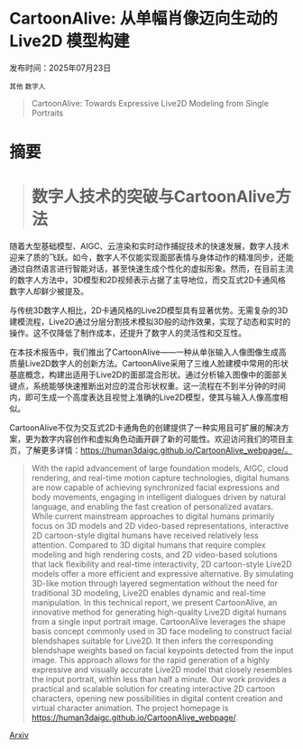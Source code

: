 # CartoonAlive: 从单幅肖像迈向生动的 Live2D 模型构建

发布时间：2025年07月23日

`其他` `数字人`

> CartoonAlive: Towards Expressive Live2D Modeling from Single Portraits

# 摘要

> # 数字人技术的突破与CartoonAlive方法

随着大型基础模型、AIGC、云渲染和实时动作捕捉技术的快速发展，数字人技术迎来了质的飞跃。如今，数字人不仅能实现面部表情与身体动作的精准同步，还能通过自然语言进行智能对话，甚至快速生成个性化的虚拟形象。然而，在目前主流的数字人方法中，3D模型和2D视频表示占据了主导地位，而交互式2D卡通风格数字人却鲜少被提及。

与传统3D数字人相比，2D卡通风格的Live2D模型具有显著优势。无需复杂的3D建模流程，Live2D通过分层分割技术模拟3D般的动作效果，实现了动态和实时的操作。这不仅降低了制作成本，还提升了数字人的灵活性和交互性。

在本技术报告中，我们推出了CartoonAlive——一种从单张输入人像图像生成高质量Live2D数字人的创新方法。CartoonAlive采用了三维人脸建模中常用的形状基底概念，构建出适用于Live2D的面部混合形状。通过分析输入图像中的面部关键点，系统能够快速推断出对应的混合形状权重。这一流程在不到半分钟的时间内，即可生成一个高度表达且视觉上准确的Live2D模型，使其与输入人像高度相似。

CartoonAlive不仅为交互式2D卡通角色的创建提供了一种实用且可扩展的解决方案，更为数字内容创作和虚拟角色动画开辟了新的可能性。欢迎访问我们的项目主页，了解更多详情：https://human3daigc.github.io/CartoonAlive_webpage/。


> With the rapid advancement of large foundation models, AIGC, cloud rendering, and real-time motion capture technologies, digital humans are now capable of achieving synchronized facial expressions and body movements, engaging in intelligent dialogues driven by natural language, and enabling the fast creation of personalized avatars. While current mainstream approaches to digital humans primarily focus on 3D models and 2D video-based representations, interactive 2D cartoon-style digital humans have received relatively less attention. Compared to 3D digital humans that require complex modeling and high rendering costs, and 2D video-based solutions that lack flexibility and real-time interactivity, 2D cartoon-style Live2D models offer a more efficient and expressive alternative. By simulating 3D-like motion through layered segmentation without the need for traditional 3D modeling, Live2D enables dynamic and real-time manipulation. In this technical report, we present CartoonAlive, an innovative method for generating high-quality Live2D digital humans from a single input portrait image. CartoonAlive leverages the shape basis concept commonly used in 3D face modeling to construct facial blendshapes suitable for Live2D. It then infers the corresponding blendshape weights based on facial keypoints detected from the input image. This approach allows for the rapid generation of a highly expressive and visually accurate Live2D model that closely resembles the input portrait, within less than half a minute. Our work provides a practical and scalable solution for creating interactive 2D cartoon characters, opening new possibilities in digital content creation and virtual character animation. The project homepage is https://human3daigc.github.io/CartoonAlive_webpage/.

[Arxiv](https://arxiv.org/abs/2507.17327)